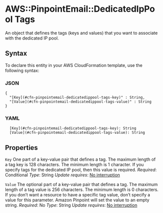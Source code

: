 # AWS::PinpointEmail::DedicatedIpPool Tags<a name="aws-properties-pinpointemail-dedicatedippool-tags"></a>

An object that defines the tags \(keys and values\) that you want to associate with the dedicated IP pool\.

## Syntax<a name="aws-properties-pinpointemail-dedicatedippool-tags-syntax"></a>

To declare this entity in your AWS CloudFormation template, use the following syntax:

### JSON<a name="aws-properties-pinpointemail-dedicatedippool-tags-syntax.json"></a>

```
{
  "[Key](#cfn-pinpointemail-dedicatedippool-tags-key)" : String,
  "[Value](#cfn-pinpointemail-dedicatedippool-tags-value)" : String
}
```

### YAML<a name="aws-properties-pinpointemail-dedicatedippool-tags-syntax.yaml"></a>

```
  [Key](#cfn-pinpointemail-dedicatedippool-tags-key): String
  [Value](#cfn-pinpointemail-dedicatedippool-tags-value): String
```

## Properties<a name="aws-properties-pinpointemail-dedicatedippool-tags-properties"></a>

`Key`  <a name="cfn-pinpointemail-dedicatedippool-tags-key"></a>
One part of a key\-value pair that defines a tag\. The maximum length of a tag key is 128 characters\. The minimum length is 1 character\.
If you specify tags for the dedicated IP pool, then this value is required\.
*Required*: Conditional
*Type*: String
*Update requires*: [No interruption](https://docs.aws.amazon.com/AWSCloudFormation/latest/UserGuide/using-cfn-updating-stacks-update-behaviors.html#update-no-interrupt)

`Value`  <a name="cfn-pinpointemail-dedicatedippool-tags-value"></a>
The optional part of a key\-value pair that defines a tag\. The maximum length of a tag value is 256 characters\. The minimum length is 0 characters\. If you don’t want a resource to have a specific tag value, don’t specify a value for this parameter\. Amazon Pinpoint will set the value to an empty string\.
*Required*: No
*Type*: String
*Update requires*: [No interruption](https://docs.aws.amazon.com/AWSCloudFormation/latest/UserGuide/using-cfn-updating-stacks-update-behaviors.html#update-no-interrupt)
